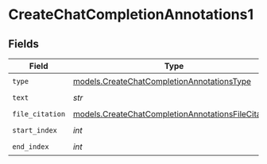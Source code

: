 # CreateChatCompletionAnnotations1


## Fields

| Field                                                                                                          | Type                                                                                                           | Required                                                                                                       | Description                                                                                                    |
| -------------------------------------------------------------------------------------------------------------- | -------------------------------------------------------------------------------------------------------------- | -------------------------------------------------------------------------------------------------------------- | -------------------------------------------------------------------------------------------------------------- |
| `type`                                                                                                         | [models.CreateChatCompletionAnnotationsType](../models/createchatcompletionannotationstype.md)                 | :heavy_check_mark:                                                                                             | N/A                                                                                                            |
| `text`                                                                                                         | *str*                                                                                                          | :heavy_check_mark:                                                                                             | N/A                                                                                                            |
| `file_citation`                                                                                                | [models.CreateChatCompletionAnnotationsFileCitation](../models/createchatcompletionannotationsfilecitation.md) | :heavy_check_mark:                                                                                             | N/A                                                                                                            |
| `start_index`                                                                                                  | *int*                                                                                                          | :heavy_check_mark:                                                                                             | N/A                                                                                                            |
| `end_index`                                                                                                    | *int*                                                                                                          | :heavy_check_mark:                                                                                             | N/A                                                                                                            |